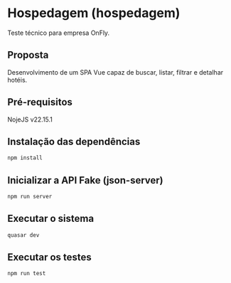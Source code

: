# Hospedagem (hospedagem)

Teste técnico para empresa OnFly.

## Proposta

Desenvolvimento de um SPA Vue capaz de buscar, listar, filtrar e detalhar hotéis.

## Pré-requisitos

NojeJS v22.15.1

## Instalação das dependências

```bash
npm install
```

## Inicializar a API Fake (json-server)

```bash
npm run server
```

## Executar o sistema

```bash
quasar dev
```

## Executar os testes

```bash
npm run test
```
